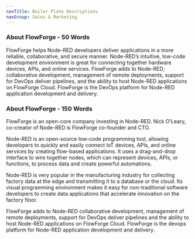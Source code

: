 ```yaml
---
navTitle: Boiler Plate Descriptions
navGroup: Sales & Marketing
---
```


### About FlowForge - 50 Words

FlowForge helps Node-RED developers deliver applications in a more reliable, collaborative, and secure manner. Node-RED’s intuitive, low-code development environment is great for connecting together hardware devices, APIs, and online services. FlowForge adds to Node-RED; collaborative development, management of remote deployments, support for DevOps deliver pipelines, and the ability to host Node-RED applications on FlowForge Cloud. FlowForge is the DevOps platform for Node-RED application development and delivery.

### About FlowForge - 150 Words
FlowForge is an open-core company investing in Node-RED. Nick O’Leary, co-creator of Node-RED is FlowForge co-founder and CTO. 

Node-RED is an open-source low-code programming tool, allowing developers to quickly and easily connect IoT devices, APIs, and online services by creating flow-based applications. It uses a drag-and-drop interface to wire together nodes, which can represent devices, APIs, or functions, to process data and create powerful automations. 

Node-RED is very popular in the manufacturing industry for collecting factory data at the edge and transmitting it to a database or the cloud. Its visual programming environment makes it easy for non-traditional software developers to create data applications that accelerate innovation on the factory floor.

FlowForge adds to Node-RED collaborative development, management of remote deployments, support for DevOps deliver pipelines and the ability to host Node-RED applications on FlowForge Cloud. FlowForge is the devops platform for Node-RED application development and delivery.

